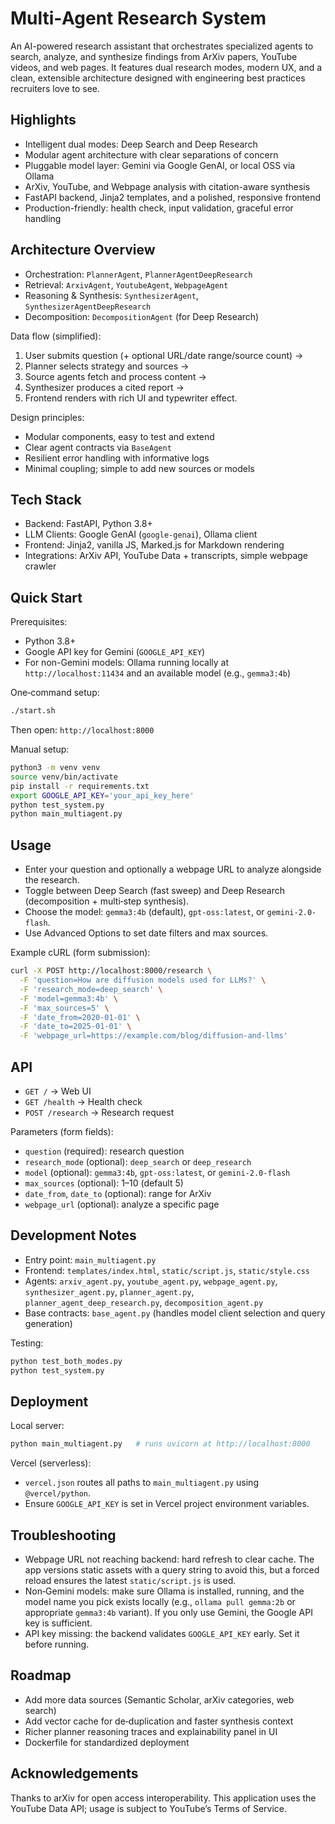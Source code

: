 # Multi‑Agent Research System

An AI-powered research assistant that orchestrates specialized agents to search, analyze, and synthesize findings from ArXiv papers, YouTube videos, and web pages. It features dual research modes, modern UX, and a clean, extensible architecture designed with engineering best practices recruiters love to see.

## Highlights

- Intelligent dual modes: Deep Search and Deep Research
- Modular agent architecture with clear separations of concern
- Pluggable model layer: Gemini via Google GenAI, or local OSS via Ollama
- ArXiv, YouTube, and Webpage analysis with citation-aware synthesis
- FastAPI backend, Jinja2 templates, and a polished, responsive frontend
- Production-friendly: health check, input validation, graceful error handling

## Architecture Overview

- Orchestration: `PlannerAgent`, `PlannerAgentDeepResearch`
- Retrieval: `ArxivAgent`, `YoutubeAgent`, `WebpageAgent`
- Reasoning & Synthesis: `SynthesizerAgent`, `SynthesizerAgentDeepResearch`
- Decomposition: `DecompositionAgent` (for Deep Research)

Data flow (simplified):
1) User submits question (+ optional URL/date range/source count) →
2) Planner selects strategy and sources →
3) Source agents fetch and process content →
4) Synthesizer produces a cited report →
5) Frontend renders with rich UI and typewriter effect.

Design principles:
- Modular components, easy to test and extend
- Clear agent contracts via `BaseAgent`
- Resilient error handling with informative logs
- Minimal coupling; simple to add new sources or models

## Tech Stack

- Backend: FastAPI, Python 3.8+
- LLM Clients: Google GenAI (`google-genai`), Ollama client
- Frontend: Jinja2, vanilla JS, Marked.js for Markdown rendering
- Integrations: ArXiv API, YouTube Data + transcripts, simple webpage crawler

## Quick Start

Prerequisites:
- Python 3.8+
- Google API key for Gemini (`GOOGLE_API_KEY`)
- For non-Gemini models: Ollama running locally at `http://localhost:11434` and an available model (e.g., `gemma3:4b`)

One‑command setup:
```bash
./start.sh
```
Then open: `http://localhost:8000`

Manual setup:
```bash
python3 -m venv venv
source venv/bin/activate
pip install -r requirements.txt
export GOOGLE_API_KEY='your_api_key_here'
python test_system.py
python main_multiagent.py
```

## Usage

- Enter your question and optionally a webpage URL to analyze alongside the research.
- Toggle between Deep Search (fast sweep) and Deep Research (decomposition + multi‑step synthesis).
- Choose the model: `gemma3:4b` (default), `gpt-oss:latest`, or `gemini-2.0-flash`.
- Use Advanced Options to set date filters and max sources.

Example cURL (form submission):
```bash
curl -X POST http://localhost:8000/research \
  -F 'question=How are diffusion models used for LLMs?' \
  -F 'research_mode=deep_search' \
  -F 'model=gemma3:4b' \
  -F 'max_sources=5' \
  -F 'date_from=2020-01-01' \
  -F 'date_to=2025-01-01' \
  -F 'webpage_url=https://example.com/blog/diffusion-and-llms'
```

## API

- `GET /` → Web UI
- `GET /health` → Health check
- `POST /research` → Research request

Parameters (form fields):
- `question` (required): research question
- `research_mode` (optional): `deep_search` or `deep_research`
- `model` (optional): `gemma3:4b`, `gpt-oss:latest`, or `gemini-2.0-flash`
- `max_sources` (optional): 1–10 (default 5)
- `date_from`, `date_to` (optional): range for ArXiv
- `webpage_url` (optional): analyze a specific page

## Development Notes

- Entry point: `main_multiagent.py`
- Frontend: `templates/index.html`, `static/script.js`, `static/style.css`
- Agents: `arxiv_agent.py`, `youtube_agent.py`, `webpage_agent.py`, `synthesizer_agent.py`, `planner_agent.py`, `planner_agent_deep_research.py`, `decomposition_agent.py`
- Base contracts: `base_agent.py` (handles model client selection and query generation)

Testing:
```bash
python test_both_modes.py
python test_system.py
```

## Deployment

Local server:
```bash
python main_multiagent.py   # runs uvicorn at http://localhost:8000
```

Vercel (serverless):
- `vercel.json` routes all paths to `main_multiagent.py` using `@vercel/python`.
- Ensure `GOOGLE_API_KEY` is set in Vercel project environment variables.

## Troubleshooting

- Webpage URL not reaching backend: hard refresh to clear cache. The app versions static assets with a query string to avoid this, but a forced reload ensures the latest `static/script.js` is used.
- Non‑Gemini models: make sure Ollama is installed, running, and the model name you pick exists locally (e.g., `ollama pull gemma:2b` or appropriate `gemma3:4b` variant). If you only use Gemini, the Google API key is sufficient.
- API key missing: the backend validates `GOOGLE_API_KEY` early. Set it before running.

## Roadmap

- Add more data sources (Semantic Scholar, arXiv categories, web search)
- Add vector cache for de‑duplication and faster synthesis context
- Richer planner reasoning traces and explainability panel in UI
- Dockerfile for standardized deployment

## Acknowledgements

Thanks to arXiv for open access interoperability. This application uses the YouTube Data API; usage is subject to YouTube’s Terms of Service.
